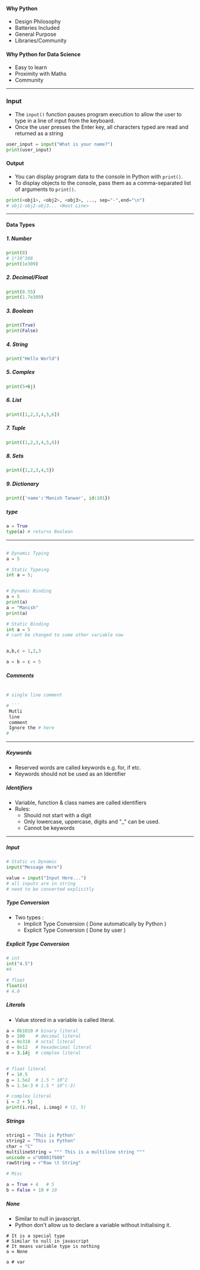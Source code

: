 
#### Why Python
- Design Philosophy
- Batteries Included 
- General Purpose
- Libraries/Community

#### Why Python for Data Science
- Easy to learn
- Proximity with Maths
- Community

<hr>

### Input
- The `input()` function pauses program execution to allow the user to type in a line of input from the keyboard. 
- Once the user presses the Enter key, all characters typed are read and returned as a string
``` python
user_input = input("What is your name?")
print(user_input)
```

#### Output
- You can display program data to the console in Python with `print()`.
- To display objects to the console, pass them as a comma-separated list of arguments to `print()`.
``` python
print(<obj1>, <obj2>, <obj3>, ..., sep="-",end="\n")
# obj1-obj2-obj3... <Next Line>
```


<hr>

#### Data Types

##### 1. Number
``` python
print(8)
# 1*10^308
print(1e309)
```

##### 2. Decimal/Float
``` python
print(8.55)
print(1.7e309)
```

##### 3. Boolean
``` python
print(True)
print(False)
```

##### 4. String
``` python
print("Hello World")
```

##### 5. Complex
``` python
print(5+6j)
```

##### 6. List
``` python
print([1,2,3,4,5,6])
```

##### 7. Tuple
``` python
print((1,2,3,4,5,6))
```

##### 8. Sets
``` python
print({1,2,3,4,5})
```

##### 9. Dictionary
``` python
print({'name':'Manish Tanwar', id:101})
```


##### type
``` python
a = True
type(a) # returns Boolean 
```

<hr>

``` python

# Dynamic Typing
a = 5

# Static Typeing
int a = 5;

```

``` python

# Dynamic Binding
a = 5
print(a)
a = "Manish"
print(a)

# Static Binding
int a = 5
# cant be changed to some other variable now
```

``` python

a,b,c = 1,2,3

a = b = c = 5
```


##### Comments
``` python

# single line comment

# ```
 Mutli 
 line 
 comment
 Ignore the # here
# ```
```

<hr>

##### Keywords
- Reserved words are called keywords e.g. for, if etc.
- Keywords should not be used as an Identifier

##### Identifiers
- Variable, function & class names are called identifiers
- Rules:
	- Should not start with a digit
	- Only lowercase, uppercase, digits and "_"  can be used.
	- Cannot be keywords

<hr>

##### Input
``` python
# Static vs Dynamic
input("Message Here")

value = input("Input Here...")
# all inputs are in string
# need to be converted explicitly
```

##### Type Conversion
- Two types :
	- Implicit Type Conversion ( Done automatically by Python )
	- Explicit Type Conversion ( Done by user )

##### Explicit Type Conversion
``` python
# int
int("4.5")
#4

# float
float(4)
# 4.0

```


##### Literals
- Value stored in a variable is called literal.
``` python
a = 0b1010 # binary literal
b = 100    # decimal literal
c = 0o310  # octal literal
d = 0x12   # hexadecimal literal
e = 3.14j  # complex literal


# float literal
f = 10.5
g = 1.5e2  # 1.5 * 10^2
h = 1.5e-3 # 1.5 * 10^(-3)

# complex literal
i = 2 + 5j
print(i.real, i.imag) # (2, 5)
```

##### Strings
``` python
string1 = 'This is Python'
string2 = "This is Python"
char = "C"
multilineString = """ This is a multiline string """
unicode = u"U0001f600"
rawString = r"Raw \t String"
```


``` python
# Misc

a = True + 4   # 5
b = False + 10 # 10
```

##### None
- Similar to null in javascript.
- Python don't allow us to declare a variable without initialising it.

``` 
# It is a special type
# Similar to null in javascript
# It means variable type is nothing
a = None

a # var
```



 




